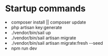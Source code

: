 <h1>Startup commands</h1>

<li>composer install || composer update</li>
<li>php artisan key:generate</li>
<li>./vendor/bin/sail up</li>
<li>./vendor/bin/sail artisan migrate</li>
<li>./vendor/bin/sail artisan migrate:fresh --seed</li>
<li>npm run dev</li>
